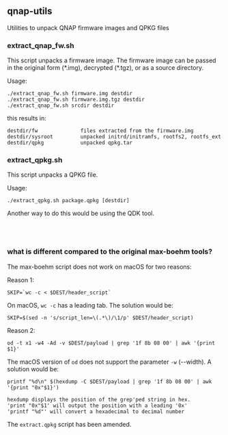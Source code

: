 ## qnap-utils
Utilities to unpack QNAP firmware images and QPKG files

### extract_qnap_fw.sh

This script unpacks a firmware image. The firmware image can be passed in the
original form (\*.img), decrypted (\*.tgz), or as a source directory.

Usage:

    ./extract_qnap_fw.sh firmware.img destdir
    ./extract_qnap_fw.sh firmware.img.tgz destdir
    ./extract_qnap_fw.sh srcdir destdir

this results in:

    destdir/fw              files extracted from the firmware.img
    destdir/sysroot         unpacked initrd/initramfs, rootfs2, rootfs_ext
    destdir/qpkg            unpacked qpkg.tar

### extract_qpkg.sh

This script unpacks a QPKG file.

Usage:

    ./extract_qpkg.sh package.qpkg [destdir]

Another way to do this would be using the QDK tool.

</br>
</br>

### what is different compared to the original max-boehm tools?

The max-boehm script does not work on macOS for two reasons:

Reason 1:

    SKIP=`wc -c < $DEST/header_script`

On macOS, `wc -c` has a leading tab.
The solution would be:

    SKIP=$(sed -n 's/script_len=\(.*\)/\1/p' $DEST/header_script)

Reason 2:

    od -t x1 -w4 -Ad -v $DEST/payload | grep '1f 8b 08 00' | awk '{print $1}'

The macOS version of `od` does not support the parameter `-w` (--width).
A solution would be:

    printf "%d\n" $(hexdump -C $DEST/payload | grep '1f 8b 08 00' | awk '{print "0x"$1}')

    hexdump displays the position of the grep'ped string in hex.
    'print "0x"$1' will output the position with a leading '0x'
    'printf "%d"' will convert a hexadecimal to decimal number

The `extract.qpkg` script has been amended.

